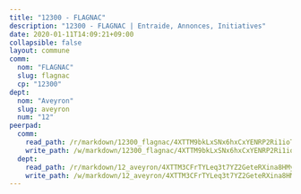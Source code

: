 ```yaml
---
title: "12300 - FLAGNAC"
description: "12300 - FLAGNAC | Entraide, Annonces, Initiatives"
date: 2020-01-11T14:09:21+09:00
collapsible: false
layout: commune
comm:
  nom: "FLAGNAC"
  slug: flagnac
  cp: "12300"
dept:
  nom: "Aveyron"
  slug: aveyron
  num: "12"
peerpad:
  comm:
    read_path: /r/markdown/12300_flagnac/4XTTM9bkLxSNx6hxCxYENRP2Ri1ioTsqtQZWHWpYXAxUsTaiF
    write_path: /w/markdown/12300_flagnac/4XTTM9bkLxSNx6hxCxYENRP2Ri1ioTsqtQZWHWpYXAxUsTaiF-K3TgU8rsCP2q3Jo7sHUNoFWYx1idgYYd5zB17KLR7yjSXacAT5um2w5RVtJC3rPgmewhUqfszBdzD59h9C4yfJPy4E72BPXtNZnBxmxdrySCqtRMuLE13Jj893augMnDArW62EU3
  dept:
    read_path: /r/markdown/12_aveyron/4XTTM3CFrTYLeq3t7YZ2GeteRXina8HMy585xLdATaEm28gJq
    write_path: /w/markdown/12_aveyron/4XTTM3CFrTYLeq3t7YZ2GeteRXina8HMy585xLdATaEm28gJq-K3TgUfu3tdsvnJNzfCjLcQBm4uQ83gag77qnaAo9pjUvbpQyfAVAxJdyULKffeJFVcGHHVraYZNVQhiGBeBUKBFLy2Vr8dapgU6tQCmoJQ6dgnoqRGmK9bSxqhW9VArfxRuTPcgV
---
```



